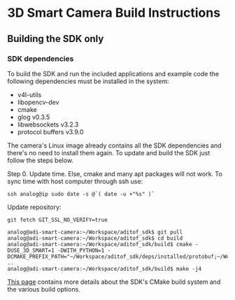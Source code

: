 # 3D Smart Camera Build Instructions


## Building the SDK only

### SDK dependencies
To build the SDK and run the included applications and example code the following dependencies must be installed in the system:
 - v4l-utils
 - libopencv-dev
 - cmake
 - glog v0.3.5
 - libwebsockets v3.2.3
 - protocol buffers v3.9.0

The camera's Linux image already contains all the SDK dependencies and there's no need to install them again. To update and build the SDK just follow the steps below.

Step 0.
Update time. Else, cmake and many apt packages will not work. To sync time with host computer through ssh use:
```
ssh analog@ip sudo date -s @`( date -u +"%s" )`
```
Update repository:
```
git fetch GIT_SSL_NO_VERIFY=true
```

```console
analog@adi-smart-camera:~/Workspace/aditof_sdk$ git pull
analog@adi-smart-camera:~/Workspace/aditof_sdk$ cd build
analog@adi-smart-camera:~/Workspace/aditof_sdk/build$ cmake -DUSE_3D_SMART=1 -DWITH_PYTHON=1 -DCMAKE_PREFIX_PATH="~/Workspace/aditof_sdk/deps/installed/protobuf;~/Workspace/aditof_sdk/deps/installed/websockets" ..
analog@adi-smart-camera:~/Workspace/aditof_sdk/build$ make -j4
```
[This page](https://github.com/analogdevicesinc/aditof_sdk/tree/master/cmake/) contains more details about the SDK's CMake build system and the various build options. 

